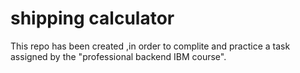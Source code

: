 # shipping calculator
This repo has been created ,in order to complite and practice a task assigned by the "professional backend IBM course".
